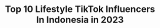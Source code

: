 ---
title: Top 10 Lifestyle TikTok Influencers In Indonesia in 2023
description: >-
  Find top lifestyle TikTok influencers in Indonesia in 2023. Most popular hashtags: #fyp #foryou #voiceeffects #foryoupage.
platform: TikTok
hits: 9
text_top: See the most popular TikTok profiles on inBeat.
text_bottom: Our database has 9 TikTok influencers like this in Indonesia for you to work with.
profiles:
  - username: "achiywitan"
    fullname: >-
      Achiy
    bio: >-
      Follow My iG @achiy_witan Lifestyle
    location: "Indonesia"
    followers: 146200
    engagement: 962
    commentsToLikes: 0.078694
    id: ckc323k44sd970j23odoluuvx
    verified: false
    hashtags: "#beranda, #tiktokpapua, #tiktokjayapura, #voiceeffects"
  - username: "deasilistiani"
    fullname: >-
      ECHI
    bio: >-
      Instagram & Youtube 🔝 Skincare • Lifestyle • Fun Facts CP admin - 085216161996
    location: "Indonesia"
    followers: 1400000
    engagement: 1412
    commentsToLikes: 0.011654
    id: ckbkq6rm2khry0j23wk1e79ty
    verified: false
    hashtags: "#facts, #fyp, #samasamabelajar, #skincare"
  - username: "jejakbayuubay69"
    fullname: >-
      Jejakbayuubay 
    bio: >-
      TRAVEL / FASHION / LIFESTYLE / DAGELAN IG : jejakbayuubay
    location: "Indonesia"
    followers: 2958
    engagement: 405
    commentsToLikes: 0.112692
    id: ckdsx4zmmqmhr0j234h9us10b
    verified: false
    hashtags: "#travel, #jogja, #julianjacob, #samasamaditiktok"
  - username: "traveloka"
    fullname: >-
      Traveloka
    bio: >-
      Travel & Lifestyle Experience Planning & Booking Platform
    location: "Indonesia"
    followers: 558300
    engagement: 654
    commentsToLikes: 0.012634
    id: ckbqu4kdjel220j23nsfuq23x
    verified: true
    hashtags: "#fyp, #traveloka, #tiktokfoodie, #hotel"
  - username: "titantyra"
    fullname: >-
      Titan
    bio: >-
      Beauty & lifestyle influencer, new entrepreneur ☺️
    location: "Indonesia"
    followers: 118700
    engagement: 664
    commentsToLikes: 0.012228
    id: ckc7nkfbmtp050j23zyipwnb5
    verified: false
    hashtags: "#dogs, #fyp, #duet, #edandrose"
  - username: "lisadewiwood"
    fullname: >-
      Lisa Dewi
    bio: >-
      Healthy lifestyle addict
    location: "Indonesia"
    followers: 32800
    engagement: 507
    commentsToLikes: 0.045168
    id: ckd0m7w4kglkc0j23rbg3atkg
    verified: false
    hashtags: "#beranda, #tips, #sehat, #fitmom"
  - username: "rachel_exotic"
    fullname: >-
      Rachel exotic
    bio: >-
      Happy life style Ig Rachel_exsotic88
    location: "Indonesia"
    followers: 28000
    engagement: 383
    commentsToLikes: 0.040995
    id: ck9f2332hbcgx0j78ibyvw7k7
    verified: false
    hashtags: "#timika, #cantik, #papua, #voiceeffects"
  - username: "dearmebeauty"
    fullname: >-
      Dear Me Beauty
    bio: >-
      Lets have fun in Tiktok Indonesian beauty brand 🧡 •Halal & Bpom certified•
    location: "Indonesia"
    followers: 269300
    engagement: 1114
    commentsToLikes: 0.016710
    id: ckc91c35lr8v00j23bxeyg3lr
    verified: true
    hashtags: "#fyp, #foryou, #voiceeffects, #samasamabelajar"
  - username: "travelawan"
    fullname: >-
      Awan Yulianto
    bio: >-
      Indonesian 🇮🇩 Travel Blogger & Foodie Follow my Instagram: @travelawan
    location: "Indonesia"
    followers: 11000
    engagement: 638
    commentsToLikes: 0.016823
    id: ck8nbf0cc9ll70j784i6wjihe
    verified: false
    hashtags: "#tiktoktravel, #fyp, #travelawan, #jelajahkotaku"
---